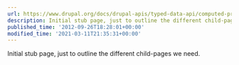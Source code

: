 ```yaml
---
url: https://www.drupal.org/docs/drupal-apis/typed-data-api/computed-properties-tbd
description: Initial stub page, just to outline the different child-pages we need.
published_time: '2012-09-26T18:28:01+00:00'
modified_time: '2021-03-11T21:35:31+00:00'
---
```

Initial stub page, just to outline the different child-pages we need.